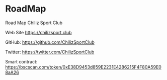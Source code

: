 # RoadMap
Road Map Chiliz Sport Club

Web Site https://chilizsport.club

GitHub: https://github.com/ChilizSportClub

Twitter: https://twitter.com/ChilizSportClub

Smart contract: https://bscscan.com/token/0xE38D9453d859E2231E4286215F4F80A59E08aA26
